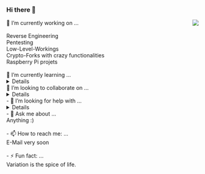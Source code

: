 ### Hi there 👋
<img align="right" src="https://github-readme-stats.vercel.app/api?username=18iteration&count_private=true&show_icons=true&theme=chartreuse-dark&include_all_commits=true">
🔭 I’m currently working on ...<br><br>
 Reverse Engineering<br>
 Pentesting<br>
 Low-Level-Workings<br>
 Crypto-Forks with crazy functionalities<br>
 Raspberry Pi projets<br>
<br>
🌱 I’m currently learning ...<br>
<details>All of the above</details>
👯 I’m looking to collaborate on ...<br>
<details>All of the above</details>
- 🤔 I’m looking for help with ...<br>
<details>All of the above</details>
- 💬 Ask me about ...<br>
 Anything :) <br><br>
- 📫 How to reach me: ...<br>
E-Mail very soon<br><br>
- ⚡ Fun fact: ...<br>
Variation is the spice of life.

